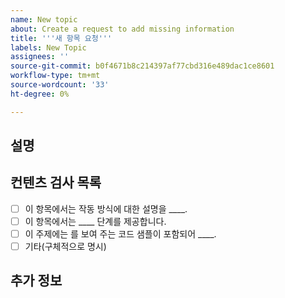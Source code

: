 ```yaml
---
name: New topic
about: Create a request to add missing information
title: '''새 항목 요청'''
labels: New Topic
assignees: ''
source-git-commit: b0f4671b8c214397af77cbd316e489dac1ce8601
workflow-type: tm+mt
source-wordcount: '33'
ht-degree: 0%

---
```



## 설명

<!-- (REQUIRED) What topic is missing? -->

## 컨텐츠 검사 목록

<!-- (REQUIRED) List specific information or details to include in this topic. -->

<!-- Use the following checklist template as a starting point -->

- [ ] 이 항목에서는 작동 방식에 대한 설명을 ____.
- [ ] 이 항목에서는 ____ 단계를 제공합니다.
- [ ] 이 주제에는 를 보여 주는 코드 샘플이 포함되어 ____.
- [ ] 기타(구체적으로 명시)

## 추가 정보

<!-- (OPTIONAL) Any information you already know or other online resources that cover this topic -->

<!--
Thank you for taking the time to report this issue!
GitHub Issues in this repo should relate to this project's codebase.

Before submitting this issue, please make sure you are complying with our Code of Conduct:
https://github.com/AdobeDocs/commerce-operations.en/blob/main/code-of-conduct.md

Issues that do not comply with our Code of Conduct or do not contain enough information may be closed at the maintainers' discretion.

Feel free to remove this section before creating this issue.
-->
